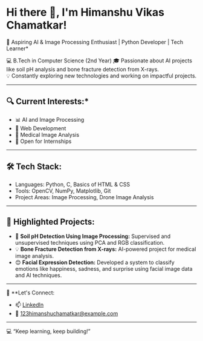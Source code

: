 # Hi there 👋, I'm Himanshu Vikas Chamatkar!  

🔧 Aspiring AI & Image Processing Enthusiast | Python Developer | Tech Learner* 

💻 B.Tech in Computer Science (2nd Year)
🎓 Passionate about AI projects like soil pH analysis and bone fracture detection from X-rays.  
💡 Constantly exploring new technologies and working on impactful projects.  

---

## 🔍 Current Interests:* 
- 📊 AI and Image Processing  
- 🌱 Web Development  
- 🤖 Medical Image Analysis  
- 💼 Open for Internships  

---

## 🛠️ Tech Stack:  
- Languages: Python, C, Basics of HTML & CSS  
- Tools: OpenCV, NumPy, Matplotlib, Git  
- Project Areas: Image Processing, Drone Image Analysis  

---

## 🌟 Highlighted Projects:
- 🌱 **Soil pH Detection Using Image Processing:** Supervised and unsupervised techniques using PCA and RGB classification.  
- 💡 **Bone Fracture Detection from X-rays:** AI-powered project for medical image analysis.  
- 😊 **Facial Expression Detection:** Developed a system to classify emotions like happiness, sadness, and surprise using facial image data and AI techniques.

---

💬 **Let's Connect: 
- 📫 [LinkedIn](https://www.linkedin.com/in/himanshu-chamatkar-214182296?utm_source=share&utm_campaign=share_via&utm_content=profile&utm_medium=android_app)  
- 📧 123himanshuchamatkar@example.com  

---
💻 “Keep learning, keep building!”
